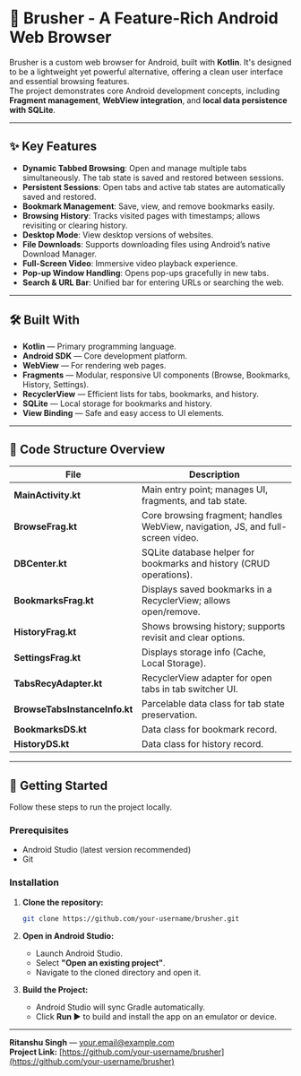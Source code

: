 # 🧭 Brusher - A Feature-Rich Android Web Browser

Brusher is a custom web browser for Android, built with **Kotlin**. It's designed to be a lightweight yet powerful alternative, offering a clean user interface and essential browsing features.  
The project demonstrates core Android development concepts, including **Fragment management**, **WebView integration**, and **local data persistence with SQLite**.

---

## ✨ Key Features

- **Dynamic Tabbed Browsing**: Open and manage multiple tabs simultaneously. The tab state is saved and restored between sessions.
- **Persistent Sessions**: Open tabs and active tab states are automatically saved and restored.
- **Bookmark Management**: Save, view, and remove bookmarks easily.
- **Browsing History**: Tracks visited pages with timestamps; allows revisiting or clearing history.
- **Desktop Mode**: View desktop versions of websites.
- **File Downloads**: Supports downloading files using Android’s native Download Manager.
- **Full-Screen Video**: Immersive video playback experience.
- **Pop-up Window Handling**: Opens pop-ups gracefully in new tabs.
- **Search & URL Bar**: Unified bar for entering URLs or searching the web.

---

## 🛠️ Built With

- **Kotlin** — Primary programming language.  
- **Android SDK** — Core development platform.  
- **WebView** — For rendering web pages.  
- **Fragments** — Modular, responsive UI components (Browse, Bookmarks, History, Settings).  
- **RecyclerView** — Efficient lists for tabs, bookmarks, and history.  
- **SQLite** — Local storage for bookmarks and history.  
- **View Binding** — Safe and easy access to UI elements.

---

## 📂 Code Structure Overview

| File | Description |
|------|--------------|
| **MainActivity.kt** | Main entry point; manages UI, fragments, and tab state. |
| **BrowseFrag.kt** | Core browsing fragment; handles WebView, navigation, JS, and full-screen video. |
| **DBCenter.kt** | SQLite database helper for bookmarks and history (CRUD operations). |
| **BookmarksFrag.kt** | Displays saved bookmarks in a RecyclerView; allows open/remove. |
| **HistoryFrag.kt** | Shows browsing history; supports revisit and clear options. |
| **SettingsFrag.kt** | Displays storage info (Cache, Local Storage). |
| **TabsRecyAdapter.kt** | RecyclerView adapter for open tabs in tab switcher UI. |
| **BrowseTabsInstanceInfo.kt** | Parcelable data class for tab state preservation. |
| **BookmarksDS.kt** | Data class for bookmark record. |
| **HistoryDS.kt** | Data class for history record. |

---

## 🚀 Getting Started

Follow these steps to run the project locally.

### Prerequisites

- Android Studio (latest version recommended)  
- Git

### Installation

1. **Clone the repository:**  
   ```bash
   git clone https://github.com/your-username/brusher.git
   ```

2. **Open in Android Studio:**  
   - Launch Android Studio.  
   - Select **"Open an existing project"**.  
   - Navigate to the cloned directory and open it.

3. **Build the Project:**  
   - Android Studio will sync Gradle automatically.  
   - Click **Run ▶️** to build and install the app on an emulator or device.

---


**Ritanshu Singh** — your.email@example.com  
**Project Link:** [https://github.com/your-username/brusher](https://github.com/your-username/brusher)
